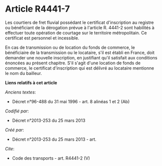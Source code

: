 # Article R4441-7

Les courtiers de fret fluvial possédant le certificat d'inscription au registre ou bénéficiant de la dérogation prévue à
l'article R. 4441-2 sont habilités à effectuer toute opération de courtage sur le territoire métropolitain. Ce certificat est
personnel et incessible. 

En cas de transmission ou de location du fonds de commerce, le bénéficiaire de la transmission ou le locataire, s'il est
établi en France, doit demander une nouvelle inscription, en justifiant qu'il satisfait aux conditions énoncées au présent
chapitre. S'il s'agit d'une location de fonds de commerce, le certificat d'inscription qui est délivré au locataire mentionne
le nom du bailleur.

**Liens relatifs à cet article**

_Anciens textes_:

  - Décret n°96-488 du 31 mai 1996 - art. 8 alinéas 1 et 2 (Ab)

_Codifié par_:

  - Décret n°2013-253 du 25 mars 2013

_Créé par_:

  - Décret n°2013-253 du 25 mars 2013 - art.

_Cite_:

  - Code des transports - art. R4441-2 (V)

